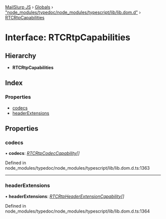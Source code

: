 [MailSlurp JS](../README.md) › [Globals](../globals.md) › ["node_modules/typedoc/node_modules/typescript/lib/lib.dom.d"](../modules/_node_modules_typedoc_node_modules_typescript_lib_lib_dom_d_.md) › [RTCRtpCapabilities](_node_modules_typedoc_node_modules_typescript_lib_lib_dom_d_.rtcrtpcapabilities.md)

# Interface: RTCRtpCapabilities

## Hierarchy

* **RTCRtpCapabilities**

## Index

### Properties

* [codecs](_node_modules_typedoc_node_modules_typescript_lib_lib_dom_d_.rtcrtpcapabilities.md#codecs)
* [headerExtensions](_node_modules_typedoc_node_modules_typescript_lib_lib_dom_d_.rtcrtpcapabilities.md#headerextensions)

## Properties

###  codecs

• **codecs**: *[RTCRtpCodecCapability](_node_modules_typedoc_node_modules_typescript_lib_lib_dom_d_.rtcrtpcodeccapability.md)[]*

Defined in node_modules/typedoc/node_modules/typescript/lib/lib.dom.d.ts:1363

___

###  headerExtensions

• **headerExtensions**: *[RTCRtpHeaderExtensionCapability](_node_modules_typedoc_node_modules_typescript_lib_lib_dom_d_.rtcrtpheaderextensioncapability.md)[]*

Defined in node_modules/typedoc/node_modules/typescript/lib/lib.dom.d.ts:1364
